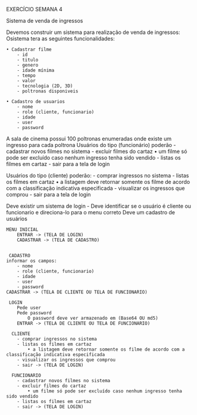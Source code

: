 EXERCÍCIO SEMANA 4


Sistema de venda de ingressos



Devemos construir um sistema para realização de venda de ingressos:
Osistema tera as seguintes funcionalidades:

	• Cadastrar filme
		- id
		- titulo
		- genero
		- idade mínima
		- tempo
		- valor
		- tecnologia (2D, 3D)
		- poltronas disponiveis

	• Cadastro de usuarios
		- nome
		- role (cliente, funcionario)
		- idade
		- user
		- password
		

A sala de cinema possui 100 poltronas enumeradas onde existe um ingresso para cada poltrona
Usuários do tipo (funcionário) poderão
	- cadastrar novos filmes no sistema
	- excluir filmes do cartaz
		• um filme só pode ser excluído caso nenhum ingresso tenha sido vendido
	- listas os filmes em cartaz
	- sair para a tela de login

Usuários do tipo (cliente) poderão:
	- comprar ingressos no sistema
	- listas os filmes em cartaz
		• a listagem deve retornar somente os filme de acordo com a classificação indicativa especificada
	- visualizar os ingressos que comprou
	- sair para a tela de login

Deve existir um sistema de login
	- Deve identificar se o usuário é cliente ou funcionario e direciona-lo para o menu correto
Deve um cadastro de usuários


    MENU INICIAL
		ENTRAR -> (TELA DE LOGIN)
		CADASTRAR -> (TELA DE CADASTRO)

     
     CADASTRO
	informar os campos:
		- nome
		- role (cliente, funcionario)
		- idade
		- user
		- password
	CADASTRAR -> (TELA DE CLIENTE OU TELA DE FUNCIONARIO)

     LOGIN
		Pede user
		Pede password
			O password deve ver armazenado em (Base64 OU md5)
		ENTRAR -> (TELA DE CLIENTE OU TELA DE FUNCIONARIO)

      CLIENTE
		- comprar ingressos no sistema
		- listas os filmes em cartaz
			• a listagem deve retornar somente os filme de acordo com a classificação indicativa especificada
		- visualizar os ingressos que comprou
		- sair -> (TELA DE LOGIN)

      FUNCIONARIO
		- cadastrar novos filmes no sistema
		- excluir filmes do cartaz
			• um filme só pode ser excluído caso nenhum ingresso tenha sido vendido
		- listas os filmes em cartaz
		- sair -> (TELA DE LOGIN)
		





